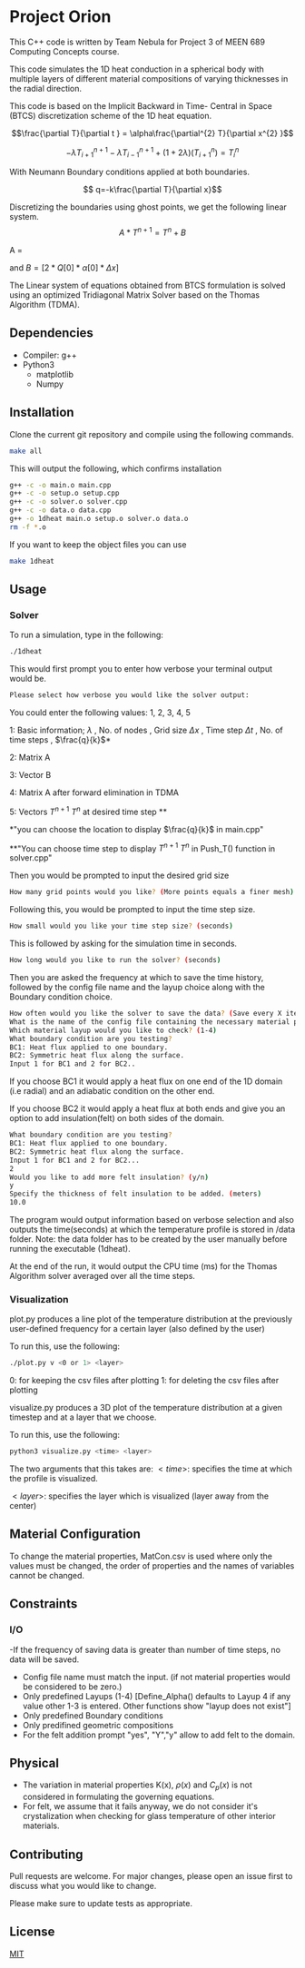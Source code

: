 # Project Orion
This C++ code is written by Team Nebula for Project 3 of MEEN 689 Computing Concepts course.

This code simulates the 1D heat conduction in a spherical body with multiple layers of different material compositions of varying thicknesses in the radial direction.

This code is based on the Implicit Backward in Time- Central in Space (BTCS) discretization scheme of the 1D heat equation.

$$\frac{\partial T}{\partial t } = \alpha\frac{\partial^{2} T}{\partial x^{2} }$$

$$-{\lambda T_{i+1}^{n+1}}  - \lambda T_{i-1}^{n+1} + (1 + 2\lambda)(T_{i+1}^{n}) = T_{i}^{n}$$

With Neumann Boundary conditions applied at both boundaries. 

$$ q=-k\frac{\partial T}{\partial x}$$

Discretizing the boundaries using ghost points, we get the following linear system.
$$ A*T^{n+1} = T^{n} + B$$

A = 

and $B = [2*Q[0]*\alpha[0]*\Delta x]$


The Linear system of equations obtained from BTCS formulation is solved using an optimized Tridiagonal Matrix Solver based on the Thomas Algorithm (TDMA).

  
## Dependencies

- Compiler: g++
- Python3
  - matplotlib
  - Numpy

## Installation

Clone the current git repository and compile using the following commands.
```bash
make all
```
This will output the following, which confirms installation
```bash
g++ -c -o main.o main.cpp
g++ -c -o setup.o setup.cpp
g++ -c -o solver.o solver.cpp
g++ -c -o data.o data.cpp
g++ -o 1dheat main.o setup.o solver.o data.o
rm -f *.o
```
If you want to keep the object files you can use
```bash
make 1dheat
```
## Usage
### Solver
To run a simulation, type in the following:
```bash
./1dheat
```
This would first prompt you to enter how verbose your terminal output would be.
```bash
Please select how verbose you would like the solver output:
```
You could enter the following values: 1, 2, 3, 4, 5
 

1: Basic information; $\lambda$ , No. of nodes , Grid size $\Delta x$ , Time step $\Delta t$ , No. of time steps , $\frac{q}{k}$*

2: Matrix A

3: Vector B 

4: Matrix A after forward elimination in TDMA

5: Vectors $T^{n+1}$ $T^{n}$ at desired time step **



*"you can choose the location to display $\frac{q}{k}$ in main.cpp"

**"You can choose time step to display $T^{n+1}$ $T^{n}$ in Push_T() function in solver.cpp"


Then you would be prompted to input the desired grid size
```bash
How many grid points would you like? (More points equals a finer mesh)
```
Following this, you would be prompted to input the time step size.
```bash
How small would you like your time step size? (seconds)
```
This is followed by asking for the simulation time in seconds.

```bash
How long would you like to run the solver? (seconds)
```

Then you are asked the frequency at which to save the time history, followed by the config file name and the layup choice along with the Boundary condition choice.
```bash
How often would you like the solver to save the data? (Save every X iterations)
What is the name of the config file containing the necessary material properties?
Which material layup would you like to check? (1-4)
What boundary condition are you testing?
BC1: Heat flux applied to one boundary.
BC2: Symmetric heat flux along the surface.
Input 1 for BC1 and 2 for BC2..
```
If you choose BC1 it would apply a heat flux on one end of the 1D domain (i.e radial) and an adiabatic condition on the other end.

If you choose BC2 it would apply a heat flux at both ends and give you an option to add insulation(felt) on both sides of the domain.

```bash
What boundary condition are you testing?
BC1: Heat flux applied to one boundary.
BC2: Symmetric heat flux along the surface.
Input 1 for BC1 and 2 for BC2...
2
Would you like to add more felt insulation? (y/n)
y
Specify the thickness of felt insulation to be added. (meters)
10.0
```
The program would output information based on verbose selection and also outputs the time(seconds) at which the temperature profile is stored in /data folder. Note: the data folder has to be created by the user manually before running the executable (1dheat).

At the end of the run, it would output the CPU time (ms) for the Thomas Algorithm solver averaged over all the time steps.
### Visualization

plot.py produces a line plot of the temperature distribution at the previously user-defined frequency for a certain layer (also defined by the user)

To run this, use the following:
```bash
./plot.py v <0 or 1> <layer>
```
0: for keeping the csv files after plotting
1: for deleting the csv files after plotting

visualize.py produces a 3D plot of the temperature distribution at a given timestep and at a layer that we choose.

To run this, use the following:
```bash
python3 visualize.py <time> <layer>
```
The two arguments that this takes are:
$<time>$: specifies the time at which the profile is visualized.

$<layer>$: specifies the layer which is visualized (layer away from the center)

## Material Configuration 
To change the material properties, MatCon.csv is used where only the values must be changed, the order of properties and the names of variables cannot be changed.

## Constraints
### I/O
-If the frequency of saving data is greater than number of time steps, no data will be saved.
- Config file name must match the input. (if not material properties would be considered to be zero.) 
- Only predefined Layups (1-4) [Define_Alpha() defaults to Layup 4 if any value other 1-3 is entered. Other functions show "layup does not exist"]
- Only predefined Boundary conditions
- Only predifined geometric compositions
- For the felt addition prompt "yes", "Y","y" allow to add felt to the domain.
## Physical
- The variation in material properties K(x), $\rho(x)$ and $C_{p}(x)$ is not considered in formulating the governing equations.
- For felt, we assume that it fails anyway, we do not consider it's crystalization when checking for glass temperature of other interior materials. 
## Contributing

Pull requests are welcome. For major changes, please open an issue first
to discuss what you would like to change.

Please make sure to update tests as appropriate.

## License

[MIT](https://choosealicense.com/licenses/mit/)
